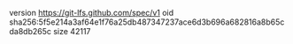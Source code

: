 version https://git-lfs.github.com/spec/v1
oid sha256:5f5e214a3af64e1f76a25db487347237ace6d3b696a682816a8b65cda8db265c
size 42117
